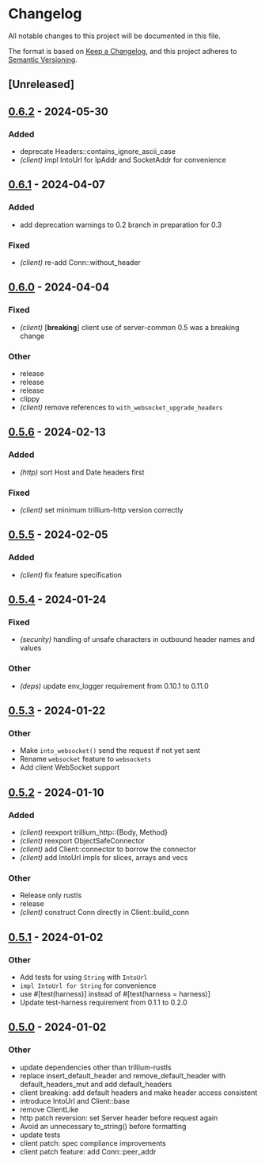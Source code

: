 # Changelog
All notable changes to this project will be documented in this file.

The format is based on [Keep a Changelog](https://keepachangelog.com/en/1.0.0/),
and this project adheres to [Semantic Versioning](https://semver.org/spec/v2.0.0.html).

## [Unreleased]

## [0.6.2](https://github.com/trillium-rs/trillium/compare/trillium-client-v0.6.1...trillium-client-v0.6.2) - 2024-05-30

### Added
- deprecate Headers::contains_ignore_ascii_case
- *(client)* impl IntoUrl for IpAddr and SocketAddr for convenience

## [0.6.1](https://github.com/trillium-rs/trillium/compare/trillium-client-v0.6.0...trillium-client-v0.6.1) - 2024-04-07

### Added
- add deprecation warnings to 0.2 branch in preparation for 0.3

### Fixed
- *(client)* re-add Conn::without_header

## [0.6.0](https://github.com/trillium-rs/trillium/compare/trillium-client-v0.5.6...trillium-client-v0.6.0) - 2024-04-04

### Fixed
- *(client)* [**breaking**] client use of server-common 0.5 was a breaking change

### Other
- release
- release
- release
- clippy
- *(client)* remove references to `with_websocket_upgrade_headers`

## [0.5.6](https://github.com/trillium-rs/trillium/compare/trillium-client-v0.5.5...trillium-client-v0.5.6) - 2024-02-13

### Added
- *(http)* sort Host and Date headers first

### Fixed
- *(client)* set minimum trillium-http version correctly

## [0.5.5](https://github.com/trillium-rs/trillium/compare/trillium-client-v0.5.4...trillium-client-v0.5.5) - 2024-02-05

### Added
- *(client)* fix feature specification

## [0.5.4](https://github.com/trillium-rs/trillium/compare/trillium-client-v0.5.3...trillium-client-v0.5.4) - 2024-01-24

### Fixed
- *(security)* handling of unsafe characters in outbound header names and values

### Other
- *(deps)* update env_logger requirement from 0.10.1 to 0.11.0

## [0.5.3](https://github.com/trillium-rs/trillium/compare/trillium-client-v0.5.2...trillium-client-v0.5.3) - 2024-01-22

### Other
- Make `into_websocket()` send the request if not yet sent
- Rename `websocket` feature to `websockets`
- Add client WebSocket support

## [0.5.2](https://github.com/trillium-rs/trillium/compare/trillium-client-v0.5.1...trillium-client-v0.5.2) - 2024-01-10

### Added
- *(client)* reexport trillium_http::{Body, Method}
- *(client)* reexport ObjectSafeConnector
- *(client)* add Client::connector to borrow the connector
- *(client)* add IntoUrl impls for slices, arrays and vecs

### Other
- Release only rustls
- release
- *(client)* construct Conn directly in Client::build_conn

## [0.5.1](https://github.com/trillium-rs/trillium/compare/trillium-client-v0.5.0...trillium-client-v0.5.1) - 2024-01-02

### Other
- Add tests for using `String` with `IntoUrl`
- `impl IntoUrl for String` for convenience
- use #[test(harness)] instead of #[test(harness = harness)]
- Update test-harness requirement from 0.1.1 to 0.2.0

## [0.5.0](https://github.com/trillium-rs/trillium/compare/trillium-client-v0.4.9...trillium-client-v0.5.0) - 2024-01-02

### Other
- update dependencies other than trillium-rustls
- replace insert_default_header and remove_default_header with default_headers_mut and add default_headers
- client breaking: add default headers and make header access consistent
- introduce IntoUrl and Client::base
- remove ClientLike
- http patch reversion: set Server header before request again
- Avoid an unnecessary to_string() before formatting
- update tests
- client patch: spec compliance improvements
- client patch feature: add Conn::peer_addr
